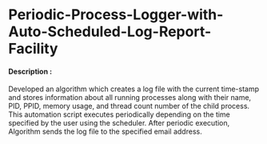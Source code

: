 # Periodic-Process-Logger-with-Auto-Scheduled-Log-Report-Facility

#### Description :
Developed an algorithm which creates a log file with the current time-stamp and stores information 
about all running processes along with their name, PID, PPID, memory usage, and thread count number of the child process.
This automation script executes periodically depending on the time specified by the user using the scheduler.
After periodic execution, Algorithm sends the log file to the specified email address.
